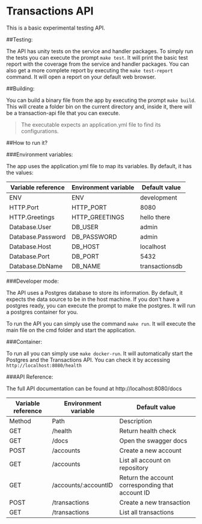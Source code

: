 # Transactions API

This is a basic experimental testing API.

##Testing:

The API has unity tests on the service and handler packages. To simply run the tests you can execute the prompt `make test`. It will print the basic test report with the coverage from the service and handler packages. You can also get a more complete report by executing the `make test-report` command. It will open a report on your default web browser.

##Building:

You can build a binary file from the app by executing the prompt `make build`. This will create a folder bin on the current directory and, inside it, there will be a transaction-api file that you can execute.

> The executable expects an application.yml file to find its configurations.

##How to run it?

###Environment variables:

The app uses the application.yml file to map its variables. By default, it has the values:

| Variable reference | Environment variable | Default value  |
|--------------------|----------------------|----------------|
|         ENV        |          ENV         |   development  |
|      HTTP.Port     |       HTTP_PORT      |      8080      |
|   HTTP.Greetings   |    HTTP_GREETINGS    |   hello there  |
|    Database.User   |        DB_USER       |      admin     |
|  Database.Password |      DB_PASSWORD     |      admin     |
|    Database.Host   |        DB_HOST       |    localhost   |
|    Database.Port   |        DB_PORT       |      5432      |
|   Database.DbName  |        DB_NAME       | transactionsdb |

###Developer mode:

The API uses a Postgres database to store its information. By default, it expects the data source to be in the host machine. If you don't have a postgres ready, you can execute the prompt to make the postgres. It will run a postgres container for you.

To run the API you can simply use the command `make run`. It will execute the main file on the cmd folder and start the application.

###Container:

To run all you can simply use `make docker-run`. It will automatically start the Postgres and the Transactions API. You can check it by accessing `http://localhost:8080/health`

###API Reference:

The full API documentation can be found at http://localhost:8080/docs

| Variable reference | Environment variable | Default value                                    |
|--------------------|----------------------|--------------------------------------------------|
|       Method       |         Path         |                    Description                   |
|         GET        |        /health       |                Return health check               |
|         GET        |         /docs        |               Open the swagger docs              |
|        POST        |       /accounts      |               Create a new account               |
|         GET        |       /accounts      |          List all account on repository          |
|         GET        | /accounts/:accountID | Return the account corresponding that account ID |
|        POST        |     /transactions    |             Create a new transaction             |
|         GET        |     /transactions    |               List all transactions              |
